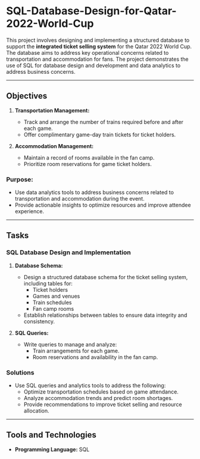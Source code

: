 # SQL-Database-Design-for-Qatar-2022-World-Cup

This project involves designing and implementing a structured database to support the **integrated ticket selling system** for the Qatar 2022 World Cup. The database aims to address key operational concerns related to transportation and accommodation for fans. The project demonstrates the use of SQL for database design and development and data analytics to address business concerns.  

---

## Objectives  

1. **Transportation Management:**  
   - Track and arrange the number of trains required before and after each game.  
   - Offer complimentary game-day train tickets for ticket holders.  

2. **Accommodation Management:**  
   - Maintain a record of rooms available in the fan camp.  
   - Prioritize room reservations for game ticket holders.  

### Purpose:
- Use data analytics tools to address business concerns related to transportation and accommodation during the event.  
- Provide actionable insights to optimize resources and improve attendee experience.  

---

## Tasks  

### SQL Database Design and Implementation  
1. **Database Schema:**  
   - Design a structured database schema for the ticket selling system, including tables for:  
     - Ticket holders  
     - Games and venues  
     - Train schedules  
     - Fan camp rooms  
   - Establish relationships between tables to ensure data integrity and consistency.  

2. **SQL Queries:**  
   - Write queries to manage and analyze:  
     - Train arrangements for each game.  
     - Room reservations and availability in the fan camp.  

### Solutions 
- Use SQL queries and analytics tools to address the following:  
  - Optimize transportation schedules based on game attendance.  
  - Analyze accommodation trends and predict room shortages.  
  - Provide recommendations to improve ticket selling and resource allocation.  

---

## Tools and Technologies  

- **Programming Language:** SQL 
